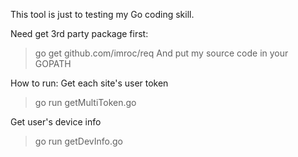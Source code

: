 This tool is just to testing my Go coding skill.

Need get 3rd party package first:
> go get github.com/imroc/req
And put my source code in your GOPATH

How to run:
Get each site's user token
> go run getMultiToken.go

Get user's device info
> go run getDevInfo.go
